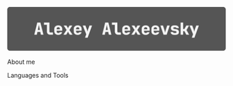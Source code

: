 ![Header](https://github.com/AleshaIdetRvat/aleshaidetrvat/blob/main/assets/headerForGitHubReadMe.gif)

About me

Languages and Tools
